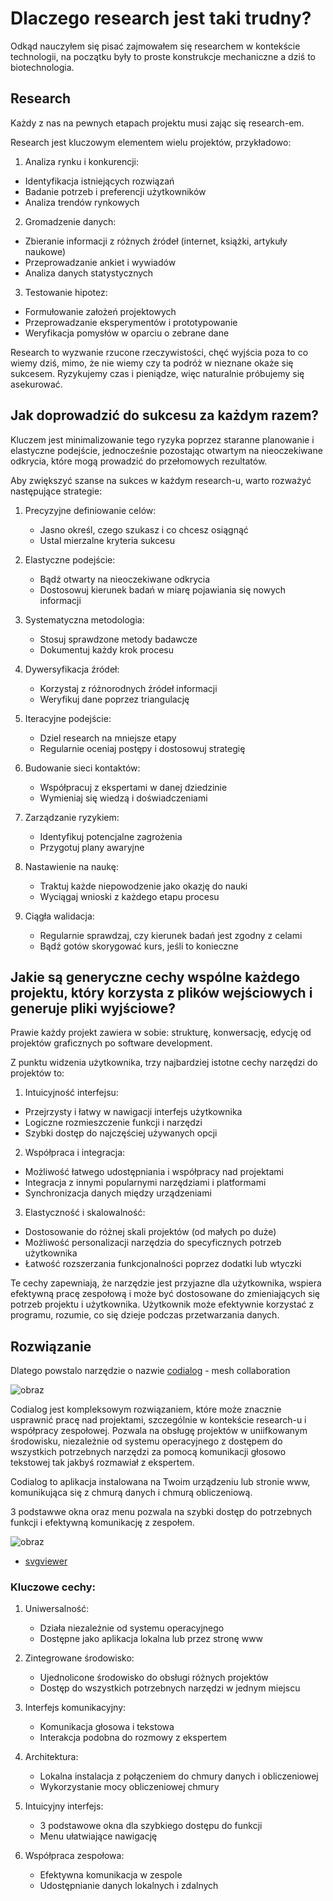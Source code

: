 # Dlaczego research jest taki trudny?


Odkąd nauczyłem się pisać zajmowałem się researchem w kontekście technologii, na początku były to proste konstrukcje mechaniczne a dziś to biotechnologia.

## Research

Każdy z nas na pewnych etapach projektu musi zając się research-em.

Research jest kluczowym elementem wielu projektów, przykładowo:

1. Analiza rynku i konkurencji:
- Identyfikacja istniejących rozwiązań
- Badanie potrzeb i preferencji użytkowników
- Analiza trendów rynkowych

2. Gromadzenie danych:
- Zbieranie informacji z różnych źródeł (internet, książki, artykuły naukowe)
- Przeprowadzanie ankiet i wywiadów
- Analiza danych statystycznych

3. Testowanie hipotez:
- Formułowanie założeń projektowych
- Przeprowadzanie eksperymentów i prototypowanie
- Weryfikacja pomysłów w oparciu o zebrane dane

Research to wyzwanie rzucone rzeczywistości, chęć wyjścia poza to co wiemy dziś, mimo, że nie wiemy czy ta podróż w nieznane okaże się sukcesem.
Ryzykujemy czas i pieniądze, więc naturalnie próbujemy się asekurować.


## Jak doprowadzić do sukcesu za każdym razem?

Kluczem jest minimalizowanie tego ryzyka poprzez staranne planowanie i elastyczne podejście, jednocześnie pozostając otwartym na nieoczekiwane odkrycia, które mogą prowadzić do przełomowych rezultatów.

Aby zwiększyć szanse na sukces w każdym research-u, warto rozważyć następujące strategie:

1. Precyzyjne definiowanie celów:
   - Jasno określ, czego szukasz i co chcesz osiągnąć
   - Ustal mierzalne kryteria sukcesu

2. Elastyczne podejście:
   - Bądź otwarty na nieoczekiwane odkrycia
   - Dostosowuj kierunek badań w miarę pojawiania się nowych informacji

3. Systematyczna metodologia:
   - Stosuj sprawdzone metody badawcze
   - Dokumentuj każdy krok procesu

4. Dywersyfikacja źródeł:
   - Korzystaj z różnorodnych źródeł informacji
   - Weryfikuj dane poprzez triangulację

5. Iteracyjne podejście:
   - Dziel research na mniejsze etapy
   - Regularnie oceniaj postępy i dostosowuj strategię

6. Budowanie sieci kontaktów:
   - Współpracuj z ekspertami w danej dziedzinie
   - Wymieniaj się wiedzą i doświadczeniami

7. Zarządzanie ryzykiem:
   - Identyfikuj potencjalne zagrożenia
   - Przygotuj plany awaryjne

8. Nastawienie na naukę:
   - Traktuj każde niepowodzenie jako okazję do nauki
   - Wyciągaj wnioski z każdego etapu procesu

9. Ciągła walidacja:
   - Regularnie sprawdzaj, czy kierunek badań jest zgodny z celami
   - Bądź gotów skorygować kurs, jeśli to konieczne



## Jakie są generyczne cechy wspólne każdego projektu, który korzysta z plików wejściowych i generuje pliki wyjściowe?

Prawie każdy projekt zawiera w sobie: strukturę, konwersację, edycję od projektów graficznych po software development.

Z punktu widzenia użytkownika, trzy najbardziej istotne cechy narzędzi do projektów to:

1. Intuicyjność interfejsu:
- Przejrzysty i łatwy w nawigacji interfejs użytkownika
- Logiczne rozmieszczenie funkcji i narzędzi
- Szybki dostęp do najczęściej używanych opcji

2. Współpraca i integracja:
- Możliwość łatwego udostępniania i współpracy nad projektami
- Integracja z innymi popularnymi narzędziami i platformami
- Synchronizacja danych między urządzeniami

3. Elastyczność i skalowalność:
- Dostosowanie do różnej skali projektów (od małych po duże)
- Możliwość personalizacji narzędzia do specyficznych potrzeb użytkownika
- Łatwość rozszerzania funkcjonalności poprzez dodatki lub wtyczki

Te cechy zapewniają, że narzędzie jest przyjazne dla użytkownika, wspiera efektywną pracę zespołową i może być dostosowane do zmieniających się potrzeb projektu i użytkownika.
Użytkownik może efektywnie korzystać z programu, rozumie, co się dzieje podczas przetwarzania danych.


## Rozwiązanie

Dlatego powstalo narzędzie o nazwie [codialog](http://www.codialog.com) - mesh collaboration

![obraz](https://github.com/user-attachments/assets/89360771-5b29-4a44-935d-4091fe69251d)

Codialog jest kompleksowym rozwiązaniem, które może znacznie usprawnić pracę nad projektami, szczególnie w kontekście research-u i współpracy zespołowej. 
Pozwala na obsługę projektów w uniifkowanym środowisku, niezależnie od systemu operacyjnego z dostępem do wszystkich potrzebnych narzędzi za pomocą komunikacji głosowo tekstowej tak jakbyś rozmawiał z ekspertem.

Codialog to aplikacja instalowana na Twoim urządzeniu lub stronie www, komunikująca się z chmurą danych i chmurą obliczeniową.

3 podstawwe okna oraz menu pozwala na szybki dostęp do potrzebnych funkcji i efektywną komunikację z zespołem.

![obraz](https://github.com/user-attachments/assets/0ea82fe2-3720-44ac-a4df-b0dad44dda21)

+ [svgviewer](https://www.svgviewer.dev/s/imVPekka)


### Kluczowe cechy:

1. Uniwersalność:
   - Działa niezależnie od systemu operacyjnego
   - Dostępne jako aplikacja lokalna lub przez stronę www

2. Zintegrowane środowisko:
   - Ujednolicone środowisko do obsługi różnych projektów
   - Dostęp do wszystkich potrzebnych narzędzi w jednym miejscu

3. Interfejs komunikacyjny:
   - Komunikacja głosowa i tekstowa
   - Interakcja podobna do rozmowy z ekspertem

4. Architektura:
   - Lokalna instalacja z połączeniem do chmury danych i obliczeniowej
   - Wykorzystanie mocy obliczeniowej chmury
   
5. Intuicyjny interfejs:
   - 3 podstawowe okna dla szybkiego dostępu do funkcji
   - Menu ułatwiające nawigację

6. Współpraca zespołowa:
   - Efektywna komunikacja w zespole
   - Udostępnianie danych lokalnych i zdalnych
   




